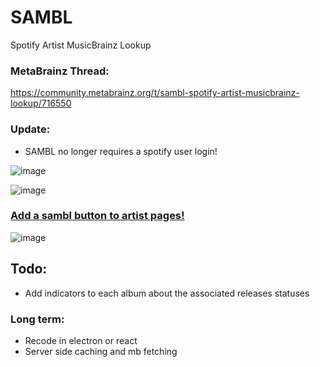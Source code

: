 # SAMBL
Spotify Artist MusicBrainz Lookup

### MetaBrainz Thread:
https://community.metabrainz.org/t/sambl-spotify-artist-musicbrainz-lookup/716550

### Update:
 - SAMBL no longer requires a spotify user login!

![image](https://github.com/Lioncat6/SAMBL/assets/95449321/832aad23-41fa-42bb-ad12-eac6c0db7fb7)

![image](https://github.com/user-attachments/assets/932af203-8955-4f84-957f-0030398f5e18)

### [Add a sambl button to artist pages!](https://github.com/Lioncat6/MusicBrainz-UserScripts?tab=readme-ov-file#musicbrainz-artist-sambl-button)
![image](https://github.com/user-attachments/assets/ea547dce-168a-4aaa-bdb6-eee3542735be)


## Todo:
  - Add indicators to each album about the associated releases statuses

### Long term:
  - Recode in electron or react 
  - Server side caching and mb fetching 
